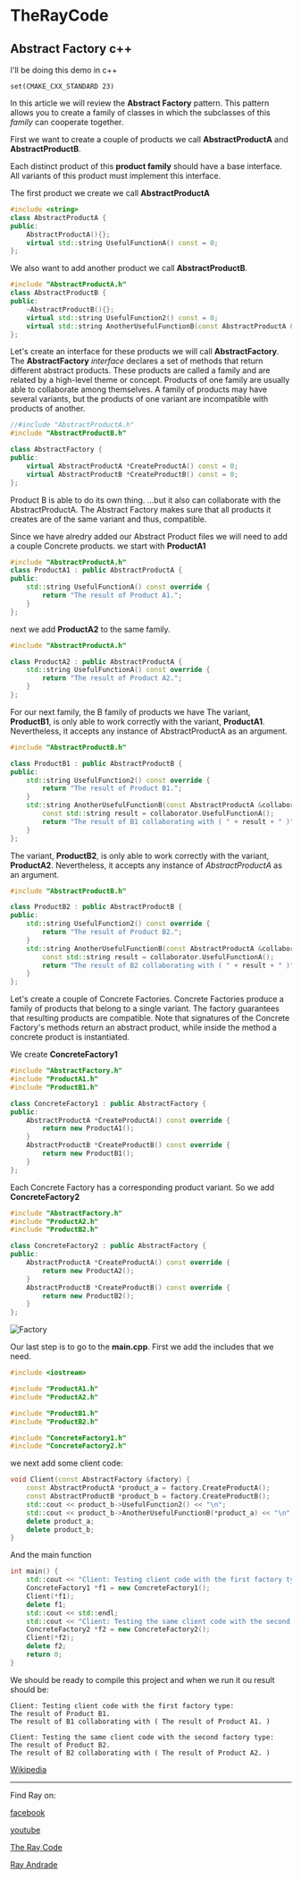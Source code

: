 # TheRayCode
## Abstract Factory c++

I'll be doing this demo in c++
```make
set(CMAKE_CXX_STANDARD 23)
```
In this article we will review the **Abstract Factory** pattern.
This pattern allows you to create a family of classes in which
the subclasses of this *family* can cooperate together.

First we want to create a couple of products we call **AbstractProductA** and **AbstractProductB**.

Each distinct product of this **product family** should have a base interface. 
All variants of this product must implement this interface.

The first product we create we call **AbstractProductA**

```c++
#include <string>
class AbstractProductA {
public:
    AbstractProductA(){};
    virtual std::string UsefulFunctionA() const = 0;
};
```

We also want to add another product we call **AbstractProductB**.
```c++
#include "AbstractProductA.h"
class AbstractProductB {
public:
    ~AbstractProductB(){};
    virtual std::string UsefulFunction2() const = 0;
    virtual std::string AnotherUsefulFunctionB(const AbstractProductA &collaborator) const = 0;
};
```

Let's create an interface for these products we will call **AbstractFactory**.
The **AbstractFactory** *interface* declares a set of methods that return different abstract products. 
These products are called a family and are related by a high-level theme or concept. 
Products of one family are usually able to collaborate among themselves. 
A family of products may have several variants, but the products of one variant are incompatible with products of another.


```c++
//#include "AbstractProductA.h"
#include "AbstractProductB.h"

class AbstractFactory {
public:
    virtual AbstractProductA *CreateProductA() const = 0;
    virtual AbstractProductB *CreateProductB() const = 0;
};
```


Product B is able to do its own thing.
...but it also can collaborate with the AbstractProductA.
The Abstract Factory makes sure that all products it creates are of the same variant and thus, compatible.


Since we have alredry added our Abstract Product files we will need to add a couple Concrete products.
we start with **ProductA1**


```c++
#include "AbstractProductA.h"
class ProductA1 : public AbstractProductA {
public:
    std::string UsefulFunctionA() const override {
        return "The result of Product A1.";
    }
};
```

next we add **ProductA2** to the same family.
```c++
#include "AbstractProductA.h"

class ProductA2 : public AbstractProductA {
    std::string UsefulFunctionA() const override {
        return "The result of Product A2.";
    }
};
```

For our next family, the B family of products we have 
The variant, **ProductB1**, is only able to work correctly with the variant, **ProductA1**. 
Nevertheless, it accepts any instance of AbstractProductA as an argument.
```c++
#include "AbstractProductB.h"

class ProductB1 : public AbstractProductB {
public:
    std::string UsefulFunction2() const override {
        return "The result of Product B1.";
    }
    std::string AnotherUsefulFunctionB(const AbstractProductA &collaborator) const override {
        const std::string result = collaborator.UsefulFunctionA();
        return "The result of B1 collaborating with ( " + result + " )";
    }
};
```

The variant, **ProductB2**, is only able to work correctly with the variant, **ProductA2**. 
Nevertheless, it accepts any instance of *AbstractProductA* as an argument.

```c++
#include "AbstractProductB.h"

class ProductB2 : public AbstractProductB {
public:
    std::string UsefulFunction2() const override {
        return "The result of Product B2.";
    }
    std::string AnotherUsefulFunctionB(const AbstractProductA &collaborator) const override {
        const std::string result = collaborator.UsefulFunctionA();
        return "The result of B2 collaborating with ( " + result + " )";
    }
};
```


Let's create a couple of Concrete Factories.
Concrete Factories produce a family of products that belong to a single variant. 
The factory guarantees that resulting products are compatible. 
Note that signatures of the Concrete Factory's methods return an abstract product, while inside the method a concrete product is instantiated.

We create **ConcreteFactory1**

```c++
#include "AbstractFactory.h"
#include "ProductA1.h"
#include "ProductB1.h"

class ConcreteFactory1 : public AbstractFactory {
public:
    AbstractProductA *CreateProductA() const override {
        return new ProductA1();
    }
    AbstractProductB *CreateProductB() const override {
        return new ProductB1();
    }
};
```

Each Concrete Factory has a corresponding product variant.
So we add **ConcreteFactory2**

```c++
#include "AbstractFactory.h"
#include "ProductA2.h"
#include "ProductB2.h"

class ConcreteFactory2 : public AbstractFactory {
public:
    AbstractProductA *CreateProductA() const override {
        return new ProductA2();
    }
    AbstractProductB *CreateProductB() const override {
        return new ProductB2();
    }
};
```

![Factory](/UMLs/images/AbstractFactory/AbstractFactory088.png)

Our last step is to go to the **main.cpp**.
First we add the includes that we need.
```c++
#include <iostream>

#include "ProductA1.h"
#include "ProductA2.h"

#include "ProductB1.h"
#include "ProductB2.h"

#include "ConcreteFactory1.h"
#include "ConcreteFactory2.h"
```
we next add some client code:
```c++
void Client(const AbstractFactory &factory) {
    const AbstractProductA *product_a = factory.CreateProductA();
    const AbstractProductB *product_b = factory.CreateProductB();
    std::cout << product_b->UsefulFunction2() << "\n";
    std::cout << product_b->AnotherUsefulFunctionB(*product_a) << "\n";
    delete product_a;
    delete product_b;
}
```
And the main function
```c++
int main() {
    std::cout << "Client: Testing client code with the first factory type:\n";
    ConcreteFactory1 *f1 = new ConcreteFactory1();
    Client(*f1);
    delete f1;
    std::cout << std::endl;
    std::cout << "Client: Testing the same client code with the second factory type:\n";
    ConcreteFactory2 *f2 = new ConcreteFactory2();
    Client(*f2);
    delete f2;
    return 0;
}
```
We should be ready to compile this project and when we run it ou result should be:
```run
Client: Testing client code with the first factory type:
The result of Product B1.
The result of B1 collaborating with ( The result of Product A1. )

Client: Testing the same client code with the second factory type:
The result of Product B2.
The result of B2 collaborating with ( The result of Product A2. )

```


[Wikipedia](https://en.wikipedia.org/wiki/Abstract_factory_pattern)


----------------------------------------------------------------------------------------------------

Find Ray on:

[facebook](https://www.facebook.com/TheRayCode/)

[youtube](https://www.youtube.com/user/AndradeRay/)

[The Ray Code](https://www.RayAndrade.com)

[Ray Andrade](https://www.RayAndrade.org)

